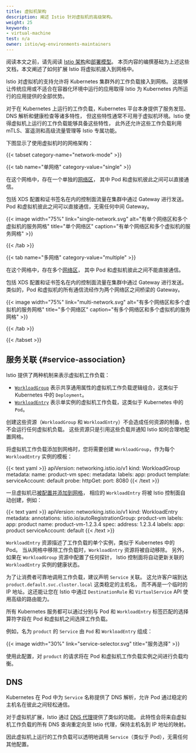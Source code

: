 ```yaml
---
title: 虚拟机架构
description: 阐述 Istio 针对虚拟机的高级架构。
weight: 25
keywords:
- virtual-machine
test: n/a
owner: istio/wg-environments-maintainers
---
```


阅读本文之前，请先阅读 [Istio 架构](/zh/docs/ops/deployment/architecture/)和[部署模型](/zh/docs/ops/deployment/deployment-models/)。
本页内容的编撰基础为上述这些文档，本文阐述了如何扩展 Istio 将虚拟机接入到网格中。

Istio 对虚拟机的支持允许将 Kubernetes 集群外的工作负载接入到网格。
这能够让传统应用或不适合在容器化环境中运行的应用取得 Istio 为 Kubernetes 内所运行的应用提供的全部优势。

对于在 Kubernetes 上运行的工作负载，Kubernetes 平台本身提供了服务发现、DNS 解析和健康检查等诸多特性，
但这些特性通常不可用于虚拟机环境。Istio 使得虚拟机上运行的工作负载能够具备这些特性，
此外还允许这些工作负载利用 mTLS、富遥测和高级流量管理等 Istio 专属功能。

下图显示了使用虚拟机时的网格架构：

{{< tabset category-name="network-mode" >}}

{{< tab name="单网络" category-value="single" >}}

在这个网格中，存在一个单独的[网络区](/zh/docs/ops/deployment/deployment-models/#network-models)，
其中 Pod 和虚拟机彼此之间可以直接通信。

包括 XDS 配置和证书签名在内的控制面流量在集群中通过 Gateway 进行发送。
Pod 和虚拟机彼此之间可以直接通信，无需任何中间 Gateway。

{{< image width="75%"
    link="single-network.svg"
    alt="有单个网络区和多个虚拟机的服务网格"
    title="单个网络区"
    caption="有单个网络区和多个虚拟机的服务网格"
    >}}

{{< /tab >}}

{{< tab name="多网络" category-value="multiple" >}}

在这个网格中，存在多个[网络区](/zh/docs/ops/deployment/deployment-models/#network-models)，
其中 Pod 和虚拟机彼此之间不能直接通信。

包括 XDS 配置和证书签名在内的控制面流量在集群中通过 Gateway 进行发送。
类似的，Pod 和虚拟机的所有通信流经作为两个网络区之间桥梁的 Gateway。

{{< image width="75%"
    link="multi-network.svg"
    alt="有多个网络区和多个虚拟机的服务网格"
    title="多个网络区"
    caption="有多个网络区和多个虚拟机的服务网格"
    >}}

{{< /tab >}}

{{< /tabset >}}

## 服务关联  {#service-association}

Istio 提供了两种机制来表示虚拟机工作负载：

* [`WorkloadGroup`](/zh/docs/reference/config/networking/workload-group/)
  表示共享通用属性的虚拟机工作负载逻辑组合，这类似于 Kubernetes 中的 `Deployment`。
* [`WorkloadEntry`](/zh/docs/reference/config/networking/workload-entry/)
  表示单实例的虚拟机工作负载，这类似于 Kubernetes 中的 `Pod`。

创建这些资源（`WorkloadGroup` 和 `WorkloadEntry`）不会造成任何资源的制备，也不会运行任何虚拟机负载。
这些资源只是引用这些负载并通知 Istio 如何合理地配置网格。

将虚拟机工作负载添加到网格时，您将需要创建 `WorkloadGroup`，作为每个 `WorkloadEntry` 实例的模板：

{{< text yaml >}}
apiVersion: networking.istio.io/v1
kind: WorkloadGroup
metadata:
  name: product-vm
spec:
  metadata:
    labels:
      app: product
  template:
    serviceAccount: default
  probe:
    httpGet:
      port: 8080
{{< /text >}}

一旦虚拟机已[被配置并添加到网格](/zh/docs/setup/install/virtual-machine/#configure-the-virtual-machine)，
相应的 `WorkloadEntry` 将被 Istio 控制面自动创建，例如：

{{< text yaml >}}
apiVersion: networking.istio.io/v1
kind: WorkloadEntry
metadata:
  annotations:
    istio.io/autoRegistrationGroup: product-vm
  labels:
    app: product
  name: product-vm-1.2.3.4
spec:
  address: 1.2.3.4
  labels:
    app: product
  serviceAccount: default
{{< /text >}}

`WorkloadEntry` 资源描述了工作负载的单个实例，类似于 Kubernetes 中的 Pod。
当从网格中移除工作负载时，`WorkloadEntry` 资源将被自动移除。
另外，如果在 `WorkloadGroup` 资源中配置了任何探针，
Istio 控制面将自动更新关联的 `WorkloadEntry` 实例的健康状态。

为了让消费者可靠地调用工作负载，建议声明 `Service` 关联。
这允许客户端到达 `product.default.svc.cluster.local` 这类稳定的主机名，
而不再是一个临时的 IP 地址。这还能让您在 Istio 中通过 `DestinationRule`
和 `VirtualService` API 使用高级的路由能力。

所有 Kubernetes 服务都可以通过分别与 Pod 和 `WorkloadEntry`
标签匹配的选择算符字段在 Pod 和虚拟机之间选择工作负载。

例如，名为 `product` 的 `Service` 由 `Pod` 和 `WorkloadEntry` 组成：

{{< image width="30%"
    link="service-selector.svg"
    title="服务选择"
    >}}

使用此配置，对 `product` 的请求将在 Pod 和虚拟机工作负载实例之间进行负载均衡。

## DNS

Kubernetes 在 Pod 中为 `Service` 名称提供了 DNS 解析，允许 Pod 通过稳定的主机名在彼此之间轻松通信。

对于虚拟机扩展，Istio 通过 [DNS 代理](/zh/docs/ops/configuration/traffic-management/dns-proxy/)提供了类似的功能。
此特性会将来自虚拟机工作负载的所有 DNS 查询重定向至 Istio 代理，保持主机名到 IP 地址的映射。

因此虚拟机上运行的工作负载可以透明地调用 `Service`（类似于 Pod），无需任何其他配置。
